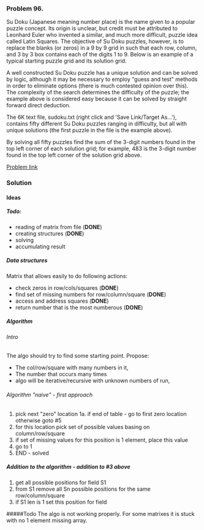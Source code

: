 ### Problem 96.

Su Doku (Japanese meaning number place) is the name given to a popular puzzle concept. Its origin is unclear, but credit must be attributed to Leonhard Euler who invented a similar, and much more difficult, puzzle idea called Latin Squares. The objective of Su Doku puzzles, however, is to replace the blanks (or zeros) in a 9 by 9 grid in such that each row, column, and 3 by 3 box contains each of the digits 1 to 9. Below is an example of a typical starting puzzle grid and its solution grid.

A well constructed Su Doku puzzle has a unique solution and can be solved by logic, although it may be necessary to employ "guess and test" methods in order to eliminate options (there is much contested opinion over this). The complexity of the search determines the difficulty of the puzzle; the example above is considered easy because it can be solved by straight forward direct deduction.

The 6K text file, sudoku.txt (right click and 'Save Link/Target As...'), contains fifty different Su Doku puzzles ranging in difficulty, but all with unique solutions (the first puzzle in the file is the example above).

By solving all fifty puzzles find the sum of the 3-digit numbers found in the top left corner of each solution grid; for example, 483 is the 3-digit number found in the top left corner of the solution grid above.

[Problem link](https://projecteuler.net/problem=96)


### Solution

#### Ideas
 
##### Todo:
* reading of matrix from file (**DONE**)
* creating structures   (**DONE**)      
* solving
* accumulating result
 
##### Data structures
Matrix that allows easily to do following actions:
* check zeros in row/cols/squares  (**DONE**)
* find set of missing numbers for row/column/square  (**DONE**)
* access and address squares  (**DONE**)
* return number that is the most numberous (**DONE**)

##### Algorithm

###### Intro
The algo should try to find some starting point. Propose:
* The col/row/square with many numbers in it,
* The number that occurs many times 
* algo will be iterative/recursive with unknown numbers of run, 

###### Algorithm "naive" - first approach    
1. pick next "zero" location
1a. if end of table - go to first zero location otherwise goto #5
2. for this location pick set of possible values basing on column/row/square
3. if set of missing values for this position is 1 element, place this value
4. go to 1
5. END - solved

##### Addition to the algorithm  - addition to #3 above
1. get all possible positions for field S1
2. from S1 remove all Sn possible positions for the same row/column/square
3. if S1 len is 1 set this position for field

#####Todo
The algo is not working properly. For some matrixes it is stuck with no 1 element missing
array.